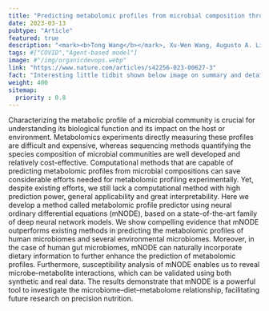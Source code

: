 ```yaml
---
title: "Predicting metabolomic profiles from microbial composition through neural ordinary differential equations"
date: 2023-03-13
pubtype: "Article"
featured: true
description: "<mark><b>Tong Wang</b></mark>, Xu-Wen Wang, Augusto A. Litonjua, Kathleen Lee-Sarwar, Scott T. Weiss, Yizhou Sun, Sergei Maslov, Yang-Yu Liu, <i><b>Nature Machine Intelligence</b>, 2023</i>"
tags: #["COVID","Agent-based model"]
image: #"/img/organicdevops.webp"
link: "https://www.nature.com/articles/s42256-023-00627-3"
fact: "Interesting little tidbit shown below image on summary and detail page"
weight: 400
sitemap:
  priority : 0.8
---
```


Characterizing the metabolic profile of a microbial community is crucial for understanding its biological function and its impact on the host or environment. Metabolomics experiments directly measuring these profiles are difficult and expensive, whereas sequencing methods quantifying the species composition of microbial communities are well developed and relatively cost-effective. Computational methods that are capable of predicting metabolomic profiles from microbial compositions can save considerable efforts needed for metabolomic profiling experimentally. Yet, despite existing efforts, we still lack a computational method with high prediction power, general applicability and great interpretability. Here we develop a method called metabolomic profile predictor using neural ordinary differential equations (mNODE), based on a state-of-the-art family of deep neural network models. We show compelling evidence that mNODE outperforms existing methods in predicting the metabolomic profiles of human microbiomes and several environmental microbiomes. Moreover, in the case of human gut microbiomes, mNODE can naturally incorporate dietary information to further enhance the prediction of metabolomic profiles. Furthermore, susceptibility analysis of mNODE enables us to reveal microbe–metabolite interactions, which can be validated using both synthetic and real data. The results demonstrate that mNODE is a powerful tool to investigate the microbiome–diet–metabolome relationship, facilitating future research on precision nutrition.